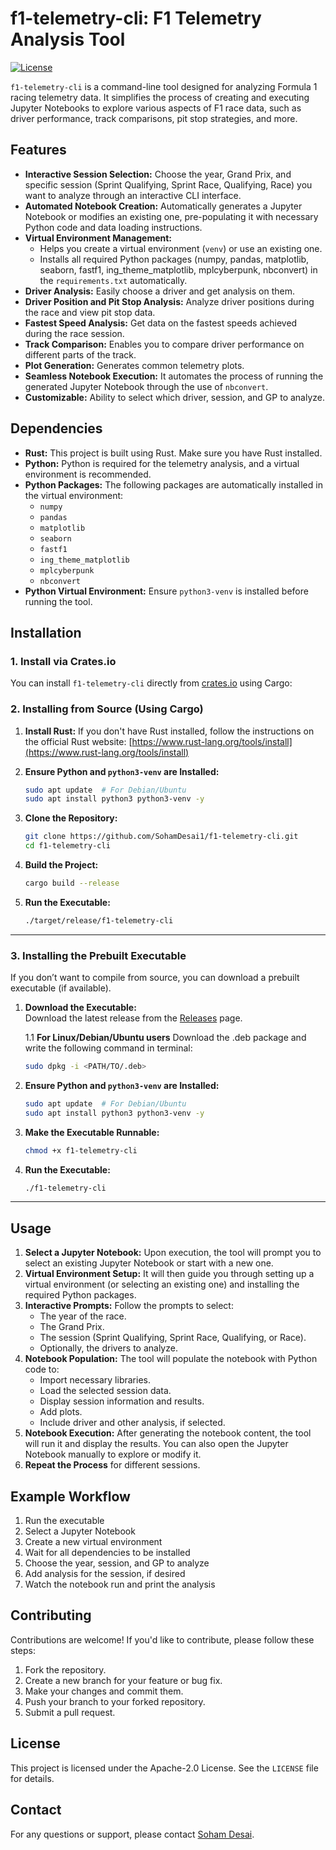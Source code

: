# f1-telemetry-cli: F1 Telemetry Analysis Tool  

[![License](https://img.shields.io/badge/License-Apache%202.0-blue.svg)](https://opensource.org/licenses/Apache-2.0)  

`f1-telemetry-cli` is a command-line tool designed for analyzing Formula 1 racing telemetry data. It simplifies the process of creating and executing Jupyter Notebooks to explore various aspects of F1 race data, such as driver performance, track comparisons, pit stop strategies, and more.  

## Features  

-   **Interactive Session Selection:** Choose the year, Grand Prix, and specific session (Sprint Qualifying, Sprint Race, Qualifying, Race) you want to analyze through an interactive CLI interface.  
-   **Automated Notebook Creation:** Automatically generates a Jupyter Notebook or modifies an existing one, pre-populating it with necessary Python code and data loading instructions.  
-   **Virtual Environment Management:**  
    -   Helps you create a virtual environment (`venv`) or use an existing one.  
    -   Installs all required Python packages (numpy, pandas, matplotlib, seaborn, fastf1, ing_theme_matplotlib, mplcyberpunk, nbconvert) in the `requirements.txt` automatically.  
-   **Driver Analysis:** Easily choose a driver and get analysis on them.  
-   **Driver Position and Pit Stop Analysis:** Analyze driver positions during the race and view pit stop data.  
-   **Fastest Speed Analysis:** Get data on the fastest speeds achieved during the race session.  
-   **Track Comparison:** Enables you to compare driver performance on different parts of the track.  
-   **Plot Generation:** Generates common telemetry plots.  
-   **Seamless Notebook Execution:** It automates the process of running the generated Jupyter Notebook through the use of `nbconvert`.  
-   **Customizable:** Ability to select which driver, session, and GP to analyze.  

## Dependencies  

-   **Rust:** This project is built using Rust. Make sure you have Rust installed.  
-   **Python:** Python is required for the telemetry analysis, and a virtual environment is recommended.  
-   **Python Packages:** The following packages are automatically installed in the virtual environment:  
    -   `numpy`  
    -   `pandas`  
    -   `matplotlib`  
    -   `seaborn`  
    -   `fastf1`  
    -   `ing_theme_matplotlib`  
    -   `mplcyberpunk`  
    -   `nbconvert`  
-   **Python Virtual Environment:** Ensure `python3-venv` is installed before running the tool.  

## Installation  

### **1. Install via Crates.io**  

You can install `f1-telemetry-cli` directly from [crates.io](https://crates.io/crates/f1-telemetry-cli) using Cargo:  


### **2. Installing from Source (Using Cargo)**  

1.  **Install Rust:** If you don't have Rust installed, follow the instructions on the official Rust website: [https://www.rust-lang.org/tools/install](https://www.rust-lang.org/tools/install)  

2.  **Ensure Python and `python3-venv` are Installed:**  

    ```bash
    sudo apt update  # For Debian/Ubuntu
    sudo apt install python3 python3-venv -y
    ```

3.  **Clone the Repository:**  

    ```bash
    git clone https://github.com/SohamDesai1/f1-telemetry-cli.git
    cd f1-telemetry-cli
    ```

4.  **Build the Project:**  

    ```bash
    cargo build --release
    ```

5.  **Run the Executable:**  

    ```bash
    ./target/release/f1-telemetry-cli
    ```

---

### **3. Installing the Prebuilt Executable**  

If you don’t want to compile from source, you can download a prebuilt executable (if available).

1. **Download the Executable:**  
   Download the latest release from the [Releases](https://github.com/SohamDesai1/f1-telemetry-cli/releases) page.  

    1.1 **For Linux/Debian/Ubuntu users**
    Download the .deb package and write the following command in terminal:
    ```bash
    sudo dpkg -i <PATH/TO/.deb>
    ```
2. **Ensure Python and `python3-venv` are Installed:**  

    ```bash
    sudo apt update  # For Debian/Ubuntu
    sudo apt install python3 python3-venv -y
    ```

3. **Make the Executable Runnable:**  

    ```bash
    chmod +x f1-telemetry-cli
    ```

4. **Run the Executable:**  

    ```bash
    ./f1-telemetry-cli
    ```

---

## Usage  

1.  **Select a Jupyter Notebook:** Upon execution, the tool will prompt you to select an existing Jupyter Notebook or start with a new one.  
2.  **Virtual Environment Setup:** It will then guide you through setting up a virtual environment (or selecting an existing one) and installing the required Python packages.  
3.  **Interactive Prompts:** Follow the prompts to select:  
    -   The year of the race.  
    -   The Grand Prix.  
    -   The session (Sprint Qualifying, Sprint Race, Qualifying, or Race).  
    -   Optionally, the drivers to analyze.  
4.  **Notebook Population:** The tool will populate the notebook with Python code to:  
    -   Import necessary libraries.  
    -   Load the selected session data.  
    -   Display session information and results.  
    -   Add plots.  
    -   Include driver and other analysis, if selected.  
5.  **Notebook Execution:** After generating the notebook content, the tool will run it and display the results. You can also open the Jupyter Notebook manually to explore or modify it.  
6.  **Repeat the Process** for different sessions.  

## Example Workflow  

1. Run the executable  
2. Select a Jupyter Notebook  
3. Create a new virtual environment  
4. Wait for all dependencies to be installed  
5. Choose the year, session, and GP to analyze  
6. Add analysis for the session, if desired  
7. Watch the notebook run and print the analysis  

## Contributing  

Contributions are welcome! If you'd like to contribute, please follow these steps:  

1.  Fork the repository.  
2.  Create a new branch for your feature or bug fix.  
3.  Make your changes and commit them.  
4.  Push your branch to your forked repository.  
5.  Submit a pull request.  

## License  

This project is licensed under the Apache-2.0 License. See the `LICENSE` file for details.  

## Contact  

For any questions or support, please contact [Soham Desai](mailto:sohamcodesstuff@gmail.com).  
